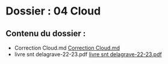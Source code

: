 # Dossier : 04 Cloud
 
 ## Contenu du dossier : 
- Correction Cloud.md [Correction Cloud.md](./Correction_Cloud.md)
- livre snt delagrave-22-23.pdf [livre snt delagrave-22-23.pdf](./livre_snt_delagrave-22-23.pdf)
